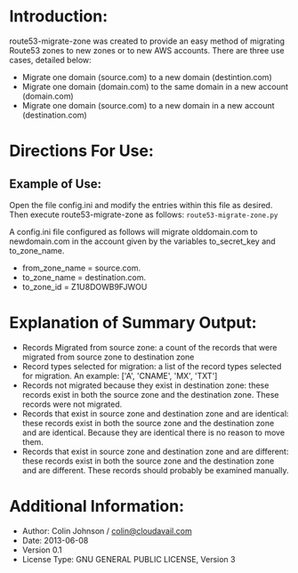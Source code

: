 # Introduction:
route53-migrate-zone was created to provide an easy method of migrating Route53 zones to new zones or to new AWS accounts. There are three use cases, detailed below:
* Migrate one domain (source.com) to a new domain (destintion.com)
* Migrate one domain (domain.com) to the same domain in a new account (domain.com)
* Migrate one domain (source.com) to a new domain in a new account (destination.com)

# Directions For Use:
## Example of Use:
Open the file config.ini and modify the entries within this file as desired. Then execute route53-migrate-zone as follows:
`route53-migrate-zone.py`

A config.ini file configured as follows will migrate olddomain.com to newdomain.com in the account given by the variables to_secret_key and to_zone_name.
* from_zone_name = source.com.
* to_zone_name = destination.com.
* to_zone_id = Z1U8DOWB9FJWOU

# Explanation of Summary Output:
* Records Migrated from source zone: a count of the records that were migrated from source zone to destination zone
* Record types selected for migration: a list of the record types selected for migration. An example: ['A', 'CNAME', 'MX', 'TXT']
* Records not migrated because they exist in destination zone: these records exist in both the source zone and the destination zone. These records were not migrated.
* Records that exist in source zone and destination zone and are identical: these records exist in both the source zone and the destination zone and are identical. Because they are identical there is no reason to move them.
* Records that exist in source zone and destination zone and are different: these records exist in both the source zone and the destination zone and are different. These records should probably be examined manually.

# Additional Information:
- Author: Colin Johnson / colin@cloudavail.com
- Date: 2013-06-08
- Version 0.1
- License Type: GNU GENERAL PUBLIC LICENSE, Version 3
